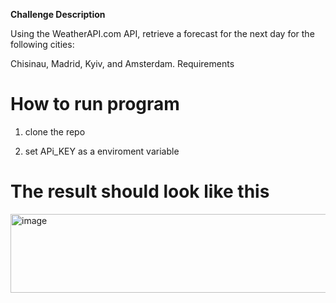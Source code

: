 **Challenge Description**

Using the WeatherAPI.com API, retrieve a forecast for the next day for the following cities:

Chisinau, Madrid, Kyiv, and Amsterdam. Requirements

# How to run program

1. clone the repo

2. set APi_KEY as a enviroment variable

# The result should look like this 

<img width="591" height="126" alt="image" src="https://github.com/user-attachments/assets/e1ad4d59-5e43-4a3e-9a4e-48460674946c" />
